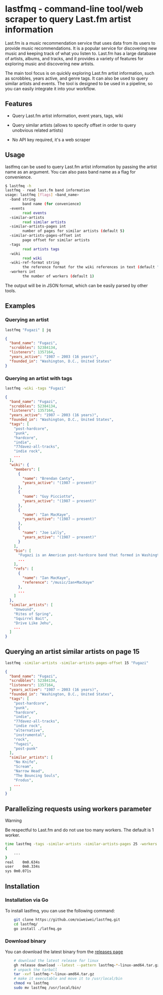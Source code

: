 # lastfmq - command-line tool/web scraper to query Last.fm artist information

Last.fm is a music recommendation service that uses data from its users to provide
music recommendations. It is a popular service for discovering new music and
keeping track of what you listen to. Last.fm has a large database of artists,
albums, and tracks, and it provides a variety of features for exploring music
and discovering new artists.

The main tool focus is on quickly exploring Last.fm artist information,
such as scrobbles, years active, and genre tags. It can also be used to query
similar artists and events. The tool is designed to be used in a pipeline,
so you can easily integrate it into your workflow. 

## Features

- Query Last.fm artist information, event years, tags, wiki

- Query similar artists (allows to specify offset in order to query unobvious
  related artists)

- No API key required, it's a web scraper

## Usage

lastfmq can be used to query Last.fm artist information by passing the artist name as an argument.
You can also pass band name as a flag for convenience.

```bash
$ lastfmq -h
lastfmq - read last.fm band information
usage: lastfmq [flags] <band_name>
  -band string
    	band name (for convenience)
  -events
    	read events
  -similar-artists
    	read similar artists
  -similar-artists-pages int
    	number of pages for similar artists (default 5)
  -similar-artists-pages-offset int
    	page offset for similar artists
  -tags
    	read artists tags
  -wiki
    	read wiki
  -wiki-ref-format string
    	the reference format for the wiki references in text (default "%q")
  -workers int
    	the number of workers (default 1)
```

The output will be in JSON format, which can be easily parsed by other tools.

## Examples

### Querying an artist

```bash
lastfmq "Fugazi" | jq
```

```json
{
  "band_name": "Fugazi",
  "scrobbles": 52384134,
  "listeners": 1357164,
  "years_active": "1987 – 2003 (16 years)",
  "founded_in": "Washington, D.C., United States"
}
```

### Querying an artist with tags

```bash
lastfmq -wiki -tags "Fugazi"
```

```json
{
  "band_name": "Fugazi",
  "scrobbles": 52384134,
  "listeners": 1357164,
  "years_active": "1987 – 2003 (16 years)",
  "founded_in": "Washington, D.C., United States",
  "tags": [
    "post-hardcore",
    "punk",
    "hardcore",
    "indie",
    "77davez-all-tracks",
    "indie rock",
    ...
  ],
  "wiki": {
    "members": [
      {
        "name": "Brendan Canty",
        "years_active": "(1987 – present)"
      },
      {
        "name": "Guy Picciotto",
        "years_active": "(1987 – present)"
      },
      {
        "name": "Ian MacKaye",
        "years_active": "(1987 – present)"
      },
      {
        "name": "Joe Lally",
        "years_active": "(1987 – present)"
      }
    ],
    "bio": [
      "Fugazi is an American post-hardcore band that formed in Washington, D.C., in 1986. The band consists of guitarists and vocalists \"Ian MacKaye\" and \"Guy Picciotto\", bassist \"Joe Lally\", and drummer \"Brendan Canty\". They are noted for their style-transcending music, DIY ethical stance, manner of business practice and contempt for the music industry.",
      ...
    ],
    "refs": [
      {
        "name": "Ian MacKaye",
        "reference": "/music/Ian+MacKaye"
      },
      ...
    ]
  },
  "similar_artists": [
    "Unwound",
    "Rites of Spring",
    "Squirrel Bait",
    "Drive Like Jehu",
    ...
  ]
}
```

## Querying an artist similar artists on page 15

```bash
lastfmq -similar-artists -similar-artists-pages-offset 15 "Fugazi"
```

```json
{
  "band_name": "Fugazi",
  "scrobbles": 52384134,
  "listeners": 1357164,
  "years_active": "1987 – 2003 (16 years)",
  "founded_in": "Washington, D.C., United States",
  "tags": [
    "post-hardcore",
    "punk",
    "hardcore",
    "indie",
    "77davez-all-tracks",
    "indie rock",
    "alternative",
    "instrumental",
    "rock",
    "fugazi",
    "post-punk"
  ],
  "similar_artists": [
    "No Knife",
    "Scream",
    "Narrow Head",
    "The Bouncing Souls",
    "Frodus",
    ...
  ]
}
```

## Parallelizing requests using workers parameter

> [!WARNING]
> Be respectful to Last.fm and do not use too many workers. The default is 1 worker.

```bash
time lastfmq -tags -similar-artists -similar-artists-pages 25 -workers 20 fugazi
{
    ...
}
real	0m0.634s
user	0m0.334s
sys	0m0.071s
```

## Installation

### Installation via Go

To install lastfmq, you can use the following command:

```bash
    git clone https://github.com/oiweiwei/lastfmq.git
    cd lastfmq/
    go install ./latfmq.go
```

### Download binary

You can download the latest binary from the [releases page](https://github.com/oiweiwei/lastfmq/releases)

```bash
    # download the latest release for linux
    gh release download --latest --pattern lastfmq-*-linux-amd64.tar.gz
    # unpack the tarball
    tar -xvf lastfmq-*-linux-amd64.tar.gz
    # make it executable and move it to /usr/local/bin
    chmod +x lastfmq
    sudo mv lastfmq /usr/local/bin/
```
